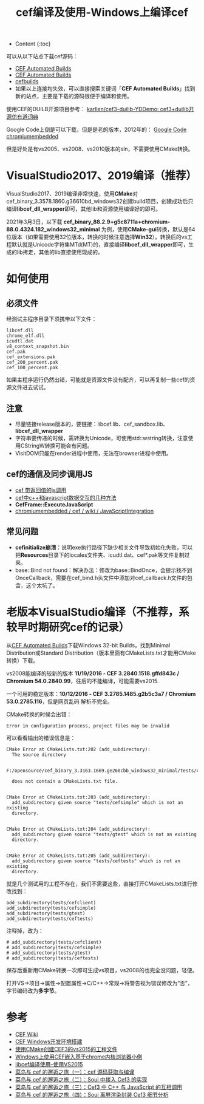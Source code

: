 ﻿---
layout:		post
category:	"program"
title:		"cef编译及使用-Windows上编译cef"
tags:		[]
---
- Content
{:toc}


可以从以下站点下载cef源码：

- [CEF Automated Builds](https://cef-builds.spotifycdn.com/index.html#windows32)
- [CEF Automated Builds](http://opensource.spotify.com/cefbuilds/index.html)
- [cefbuilds](https://cefbuilds.com/)
- 如果以上连接均失效，可以直接搜索关键词「**CEF Automated Builds**」找到新的站点，主要是下载的源码很便于编译和使用。

使用CEF的DUILB开源项目参考：
[karllen/cef3\-duilib\-YDDemo: cef3\+duilib开源仿有道词典](https://github.com/karllen/cef3-duilib-YDDemo)

Google Code上倒是可以下载，但是是老的版本，2012年的：
[Google Code chromiumembedded](https://code.google.com/archive/p/chromiumembedded/downloads)

但是好处是有vs2005、vs2008、vs2010版本的sln，不需要使用CMake转换。





# VisualStudio2017、2019编译（推荐）

VisualStudio2017、2019编译非常快速，使用**CMake**对cef_binary_3.3578.1860.g36610bd_windows32创建build项目，创建成功后只编译**libcef_dll_wrapper**即可，其他lib和资源使用编译好的即可。



2021年3月3日，以下载 **cef_binary_88.2.9+g5c8711a+chromium-88.0.4324.182_windows32_minimal** 为例，使用**CMake-gui**转换，默认是64位版本（如果需要使用32位版本，转换的时候注意选择**Win32**），转换后的vs工程默认就是Unicode字符集MTd(MT)的，直接编译**libcef_dll_wrapper**即可，生成的lib拷走，其他的lib直接使用现成的。



# 如何使用

## 必须文件

经测试主程序目录下须携带以下文件：

```
libcef.dll
chrome_elf.dll
icudtl.dat
v8_context_snapshot.bin
cef.pak
cef_extensions.pak
cef_200_percent.pak
cef_100_percent.pak
```

如果主程序运行仍然出错，可能就是资源文件没有配齐，可以再复制一些cef的资源文件进去试试。



##  注意

- 尽量链接release版本的，要链接：libcef.lib、cef_sandbox.lib、**libcef_dll_wrapper**
- 字符串要传递的时候，需转换为Unicode，可使用std::wstring转换，注意使用CStringW转换可能会有问题。
- VisitDOM只能在render进程中使用，无法在browser进程中使用。



## cef的通信及同步调用JS

- [cef 带返回值的js调用](https://blog.csdn.net/bo_wen/article/details/78779791)
- [cef中c++和javascript数据交互的几种方法](https://www.jianshu.com/p/ee5c26c0f339)
- **CefFrame::ExecuteJavaScript**
- [chromiumembedded / cef / wiki / JavaScriptIntegration](https://bitbucket.org/chromiumembedded/cef/wiki/JavaScriptIntegration.md)



## 常见问题

- **cefinitialize崩溃**：说明exe执行路径下缺少相关文件导致初始化失败，可以把**Resources**目录下的locales文件夹、icudtl.dat、cef*.pak等文件复制过来。
- base::Bind not found：解决办法：修改为base::BindOnce，会提示找不到OnceCallback，需要在cef_bind.h头文件中添加对cef_callback.h文件的包含，这个太坑了。






# 老版本VisualStudio编译（不推荐，系较早时期研究cef的记录）
从[CEF Automated Builds](http://opensource.spotify.com/cefbuilds/index.html)下载Windows 32-bit Builds，找到Minimal Distribution或Standard Distribution（版本里面有CMakeLists.txt才能用CMake转换）下载。

vs2008能编译的较新的版本 **11/19/2016 - CEF 3.2840.1518.gffd843c / Chromium 54.0.2840.99**，往后的不能编译，可能需要vs2015.

一个可用的稳定版本：**10/12/2016 - CEF 3.2785.1485.g2b5c3a7 / Chromium 53.0.2785.116**，但是网页乱码 解析不完全。

CMake转换的时候会出错：
```
Error in configuration process, project files may be invalid
```

可以看看输出的错误信息是：
```None
CMake Error at CMakeLists.txt:202 (add_subdirectory):
  The source directory

    F:/opensource/cef_binary_3.3163.1669.ge260cbb_windows32_minimal/tests/cefclient

  does not contain a CMakeLists.txt file.


CMake Error at CMakeLists.txt:203 (add_subdirectory):
  add_subdirectory given source "tests/cefsimple" which is not an existing
  directory.


CMake Error at CMakeLists.txt:204 (add_subdirectory):
  add_subdirectory given source "tests/gtest" which is not an existing
  directory.


CMake Error at CMakeLists.txt:205 (add_subdirectory):
  add_subdirectory given source "tests/ceftests" which is not an existing
  directory.
```
就是几个测试用的工程不存在，我们不需要这些，直接打开CMakeLists.txt进行修改找到：
```
add_subdirectory(tests/cefclient)
add_subdirectory(tests/cefsimple)
add_subdirectory(tests/gtest)
add_subdirectory(tests/ceftests)
```
注释掉，改为：
```
# add_subdirectory(tests/cefclient)
# add_subdirectory(tests/cefsimple)
# add_subdirectory(tests/gtest)
# add_subdirectory(tests/ceftests)
```
保存后重新用CMake转换一次即可生成vs项目，vs2008的也完全没问题，轻便。



打开VS->项目->属性->配置属性->C/C++->常规->将警告视为错误修改为“否”，字节编码改为**多字节**。



# 参考
- [CEF Wiki](https://bitbucket.org/chromiumembedded/cef/wiki/browse/)
- [CEF Windows开发环境搭建](http://blog.csdn.net/foruok/article/details/50468642)
- [使用CMake创建CEF3的vs2015的工程文件](http://blog.csdn.net/liuyan20092009/article/details/53787655)
- [Windows上使用CEF嵌入基于chrome内核浏览器小例](http://blog.csdn.net/mfcing/article/details/43953433)
- [libcef编译使用–使用VS2015](http://blog.jianchihu.net/libcef-build-use.html)
- [菜鸟与 cef 的邂逅之旅（一）：cef 源码获取与编译](http://blog.csdn.net/u012814856/article/details/76263059)
- [菜鸟与 cef 的邂逅之旅（二）：Soui 中接入 Cef3 的实现](http://blog.csdn.net/u012814856/article/details/76578218)
- [菜鸟与 cef 的邂逅之旅（三）：Cef3 中 C\+\+ 与 JavaScript 的互相调用](http://blog.csdn.net/u012814856/article/details/76595871#comments)
- [菜鸟与 cef 的邂逅之旅（四）：Soui 离屏渲染封装 Cef3 细节分析](http://blog.csdn.net/u012814856/article/details/77120731)

  
